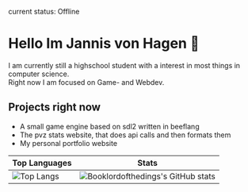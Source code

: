 current status: Offline

# Hello Im Jannis von Hagen   👋  

I am currently still a highschool student with a interest in most things in computer science.  
Right now I am focused on Game- and Webdev.

## Projects right now
- A small game engine based on sdl2 written in beeflang
- The pvz stats website, that does api calls and then formats them
- My personal portfolio website  

Top Languages | Stats  
---|---  
![Top Langs](https://github-readme-stats.vercel.app/api/top-langs/?username=Booklordofthedings&show_icons=true&theme=radical) | ![Booklordofthedings's GitHub stats](https://github-readme-stats.vercel.app/api?username=Booklordofthedings&show_icons=true&theme=radical)
